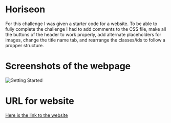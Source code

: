 # Horiseon

For this challenge I was given a starter code for a website. To be able to fully complete the challenge I had to add comments to the CSS file, make all the buttons of the header to work properly, add alternate placeholders for images, change the title name tab, and rearrange the classes/ids to follow a propper structure.

# Screenshots of the webpage

![Getting Started](./Develop/assets/images/ss4.png)

# URL for website

[Here is the link to the website](https://jblay10.github.io/-urban-octo-telegram/urban-octo-telegram-main/Develop/index.html)
